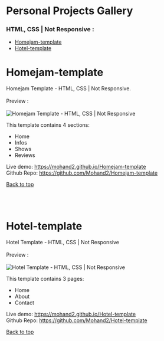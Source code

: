 # Personal Projects Gallery
### HTML, CSS | Not Responsive :<br />
- [Homejam-template](https://github.com/Mohand2/personal-projects/edit/main/README.md#homejam-template)
- [Hotel-template](https://github.com/Mohand2/personal-projects/edit/main/README.md#hotel-template)

# Homejam-template
Homejam Template - HTML, CSS | Not Responsive. <br /><br />
Preview :
<br /><br />
![Homejam Template - HTML, CSS | Not Responsive](https://github.com/Mohand2/Homejam-template/blob/main/screenshot/template-screenshot.gif)


This template contains 4 sections:

- Home
- Infos
- Shows
- Reviews

Live demo: https://mohand2.github.io/Homejam-template
<br />
Github Repo: https://github.com/Mohand2/Homejam-template
<br />

[Back to top](https://github.com/Mohand2/personal-projects/edit/main/README.md#Personal-Projects-Gallery)

<br /><br />

# Hotel-template
Hotel Template - HTML, CSS | Not Responsive<br /><br />
Preview :
<br /><br />
![Hotel Template - HTML, CSS | Not Responsive](https://github.com/Mohand2/Hotel-template/blob/main/template-screenshot.gif)

This template contains 3 pages:
  - Home 
  - About
  - Contact
  
Live demo: https://mohand2.github.io/Hotel-template
<br />
Github Repo: https://github.com/Mohand2/Hotel-template
<br />

[Back to top](https://github.com/Mohand2/personal-projects/edit/main/README.md#Personal-Projects-Gallery)

<br /><br />
